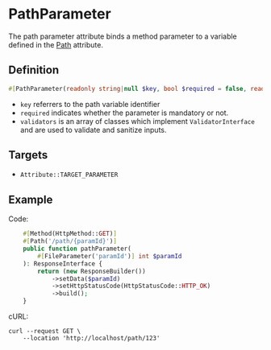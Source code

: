 # PathParameter

The path parameter attribute binds a method parameter to a variable defined in the [Path](#path) attribute.

## Definition
```php
#[PathParameter(readonly string|null $key, bool $required = false, readonly ValidatorInterface[] $validators = [])]
```

- `key` referrers to the path variable identifier
- `required` indicates whether the parameter is mandatory or not.
- `validators` is an array of classes which implement `ValidatorInterface` and are used to validate and sanitize inputs.

## Targets

- `Attribute::TARGET_PARAMETER`

## Example

Code:
```php
    #[Method(HttpMethod::GET)]
    #[Path('/path/{paramId}')]
    public function pathParameter(
        #[FileParameter('paramId')] int $paramId
    ): ResponseInterface {
        return (new ResponseBuilder())
            ->setData($paramId)
            ->setHttpStatusCode(HttpStatusCode::HTTP_OK)
            ->build();
    }
```

cURL:
```shell
curl --request GET \
    --location 'http://localhost/path/123'
```

